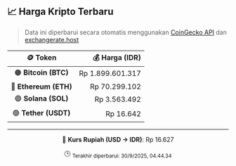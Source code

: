 

<!-- HARGA_KRIPTO -->
## 📈 Harga Kripto Terbaru

> Data ini diperbarui secara otomatis menggunakan [CoinGecko API](https://www.coingecko.com/) dan [exchangerate.host](https://exchangerate.host/)

<div align="center">

| 🪙 Token | 💰 Harga (IDR) |
|:------:|---------------:|
| 🟠 **Bitcoin (BTC)**   | Rp 1.899.601.317 |
| 🔵 **Ethereum (ETH)**  | Rp 70.299.102 |
| 🟣 **Solana (SOL)**    | Rp 3.563.492 |
| 🟢 **Tether (USDT)**   | Rp 16.642 |

---

💱 **Kurs Rupiah (USD → IDR)**: Rp 16.627

🕒 <sub>Terakhir diperbarui: 30/9/2025, 04.44.34</sub>

</div>
<!-- /HARGA_KRIPTO -->